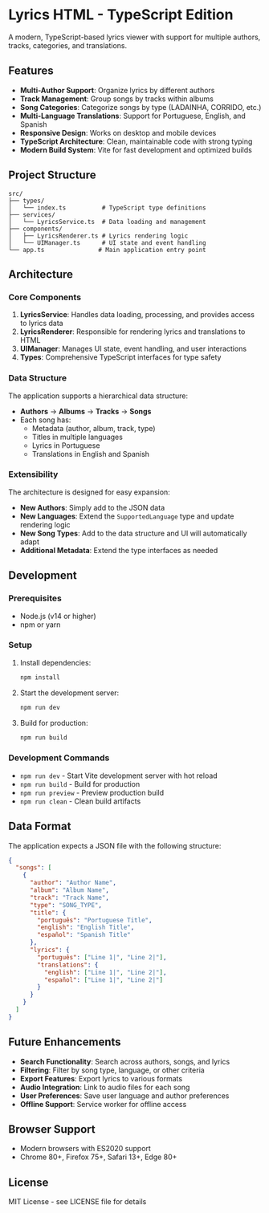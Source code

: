 # Lyrics HTML - TypeScript Edition

A modern, TypeScript-based lyrics viewer with support for multiple authors, tracks, categories, and translations.

## Features

- **Multi-Author Support**: Organize lyrics by different authors
- **Track Management**: Group songs by tracks within albums
- **Song Categories**: Categorize songs by type (LADAINHA, CORRIDO, etc.)
- **Multi-Language Translations**: Support for Portuguese, English, and Spanish
- **Responsive Design**: Works on desktop and mobile devices
- **TypeScript Architecture**: Clean, maintainable code with strong typing
- **Modern Build System**: Vite for fast development and optimized builds

## Project Structure

```
src/
├── types/
│   └── index.ts          # TypeScript type definitions
├── services/
│   └── LyricsService.ts  # Data loading and management
├── components/
│   ├── LyricsRenderer.ts # Lyrics rendering logic
│   └── UIManager.ts      # UI state and event handling
└── app.ts               # Main application entry point
```

## Architecture

### Core Components

1. **LyricsService**: Handles data loading, processing, and provides access to lyrics data
2. **LyricsRenderer**: Responsible for rendering lyrics and translations to HTML
3. **UIManager**: Manages UI state, event handling, and user interactions
4. **Types**: Comprehensive TypeScript interfaces for type safety

### Data Structure

The application supports a hierarchical data structure:

- **Authors** → **Albums** → **Tracks** → **Songs**
- Each song has:
  - Metadata (author, album, track, type)
  - Titles in multiple languages
  - Lyrics in Portuguese
  - Translations in English and Spanish

### Extensibility

The architecture is designed for easy expansion:

- **New Authors**: Simply add to the JSON data
- **New Languages**: Extend the `SupportedLanguage` type and update rendering logic
- **New Song Types**: Add to the data structure and UI will automatically adapt
- **Additional Metadata**: Extend the type interfaces as needed

## Development

### Prerequisites

- Node.js (v14 or higher)
- npm or yarn

### Setup

1. Install dependencies:
   ```bash
   npm install
   ```

2. Start the development server:
   ```bash
   npm run dev
   ```

3. Build for production:
   ```bash
   npm run build
   ```

### Development Commands

- `npm run dev` - Start Vite development server with hot reload
- `npm run build` - Build for production
- `npm run preview` - Preview production build
- `npm run clean` - Clean build artifacts

## Data Format

The application expects a JSON file with the following structure:

```json
{
  "songs": [
    {
      "author": "Author Name",
      "album": "Album Name",
      "track": "Track Name",
      "type": "SONG_TYPE",
      "title": {
        "português": "Portuguese Title",
        "english": "English Title",
        "español": "Spanish Title"
      },
      "lyrics": {
        "português": ["Line 1|", "Line 2|"],
        "translations": {
          "english": ["Line 1|", "Line 2|"],
          "español": ["Line 1|", "Line 2|"]
        }
      }
    }
  ]
}
```

## Future Enhancements

- **Search Functionality**: Search across authors, songs, and lyrics
- **Filtering**: Filter by song type, language, or other criteria
- **Export Features**: Export lyrics to various formats
- **Audio Integration**: Link to audio files for each song
- **User Preferences**: Save user language and author preferences
- **Offline Support**: Service worker for offline access

## Browser Support

- Modern browsers with ES2020 support
- Chrome 80+, Firefox 75+, Safari 13+, Edge 80+

## License

MIT License - see LICENSE file for details 